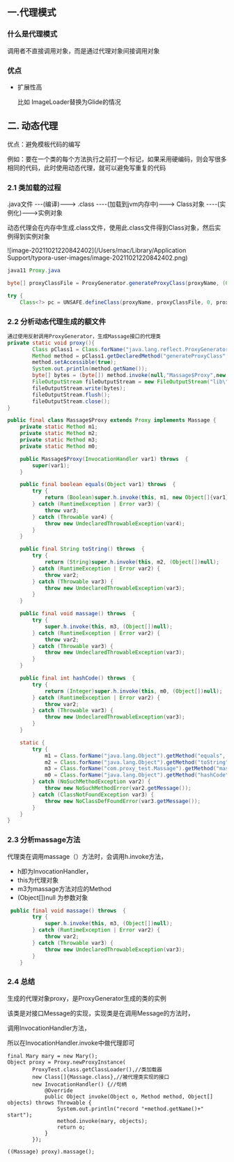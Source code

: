##  一.代理模式

### 什么是代理模式

调用者不直接调用对象，而是通过代理对象间接调用对象

### 优点

+ 扩展性高

  比如 ImageLoader替换为Glide的情况

## 二. 动态代理

优点：避免模板代码的编写

例如：要在一个类的每个方法执行之前打一个标记，如果采用硬编码，则会写很多相同的代码，此时使用动态代理，就可以避免写重复的代码

### 2.1 类加载的过程

.java文件 ---(编译)---> .class  ----(加载到jvm内存中)---> Class对象 ----(实例化)--->实例对象

动态代理会在内存中生成.class文件，使用此.class文件得到Class对象，然后实例得到实例对象

![image-20211021220842402](/Users/mac/Library/Application Support/typora-user-images/image-20211021220842402.png)





```java 
java11 Proxy.java

byte[] proxyClassFile = ProxyGenerator.generateProxyClass(proxyName, (Class[])interfaces.toArray(Proxy.EMPTY_CLASS_ARRAY), accessFlags);//内存中生成的.class文件

try {
    Class<?> pc = UNSAFE.defineClass(proxyName, proxyClassFile, 0, proxyClassFile.length, loader, (ProtectionDomain)null);//将.class文件生成想对应的Class对象
```



### 2.2 分析动态代理生成的额文件

```java
通过使用反射调用ProxyGenerator，生成Massage接口的代理类
private static void proxy(){
        Class pClass1 = Class.forName("java.lang.reflect.ProxyGenerator");
        Method method = pClass1.getDeclaredMethod("generateProxyClass",String.class,Class[].class);
        method.setAccessible(true);
        System.out.println(method.getName());
        byte[] bytes = (byte[]) method.invoke(null,"Massage$Proxy",new Class[]{Massage.class});
        FileOutputStream fileOutputStream = new FileOutputStream("lib\""+"Massage$Proxy"+".class");
        fileOutputStream.write(bytes);
        fileOutputStream.flush();
        fileOutputStream.close();
}        
```

```java
public final class Massage$Proxy extends Proxy implements Massage {
    private static Method m1;
    private static Method m2;
    private static Method m3;
    private static Method m0;

    public Massage$Proxy(InvocationHandler var1) throws  {
        super(var1);
    }

    public final boolean equals(Object var1) throws  {
        try {
            return (Boolean)super.h.invoke(this, m1, new Object[]{var1});
        } catch (RuntimeException | Error var3) {
            throw var3;
        } catch (Throwable var4) {
            throw new UndeclaredThrowableException(var4);
        }
    }

    public final String toString() throws  {
        try {
            return (String)super.h.invoke(this, m2, (Object[])null);
        } catch (RuntimeException | Error var2) {
            throw var2;
        } catch (Throwable var3) {
            throw new UndeclaredThrowableException(var3);
        }
    }

    public final void massage() throws  {
        try {
            super.h.invoke(this, m3, (Object[])null);
        } catch (RuntimeException | Error var2) {
            throw var2;
        } catch (Throwable var3) {
            throw new UndeclaredThrowableException(var3);
        }
    }

    public final int hashCode() throws  {
        try {
            return (Integer)super.h.invoke(this, m0, (Object[])null);
        } catch (RuntimeException | Error var2) {
            throw var2;
        } catch (Throwable var3) {
            throw new UndeclaredThrowableException(var3);
        }
    }

    static {
        try {
            m1 = Class.forName("java.lang.Object").getMethod("equals", Class.forName("java.lang.Object"));
            m2 = Class.forName("java.lang.Object").getMethod("toString");
            m3 = Class.forName("com.proxy_test.Massage").getMethod("massage");
            m0 = Class.forName("java.lang.Object").getMethod("hashCode");
        } catch (NoSuchMethodException var2) {
            throw new NoSuchMethodError(var2.getMessage());
        } catch (ClassNotFoundException var3) {
            throw new NoClassDefFoundError(var3.getMessage());
        }
    }
}
```



### 2.3 分析massage方法

代理类在调用massage（）方法时，会调用h.invoke方法，

+ h即为InvocationHandler，
+ this为代理对象
+ m3为massage方法对应的Method
+  (Object[])null 为参数对象

```java
 public final void massage() throws  {
        try {
            super.h.invoke(this, m3, (Object[])null);
        } catch (RuntimeException | Error var2) {
            throw var2;
        } catch (Throwable var3) {
            throw new UndeclaredThrowableException(var3);
        }
    }


```

### 2.4 总结

生成的代理对象proxy，是ProxyGenerator生成的类的实例

该类是对接口Message的实现，实现类是在调用Message的方法时，

调用InvocationHandler方法，

所以在InvocationHandler.invoke中做代理即可

```
final Mary mary = new Mary();
Object proxy = Proxy.newProxyInstance(
        ProxyTest.class.getClassLoader(),//类加载器
        new Class[]{Massage.class},//被代理类实现的接口
        new InvocationHandler() {//句柄
            @Override
            public Object invoke(Object o, Method method, Object[] objects) throws Throwable {
                System.out.println("record "+method.getName()+" start");
                method.invoke(mary, objects);
                return o;
            }
        });

((Massage) proxy).massage();
```
